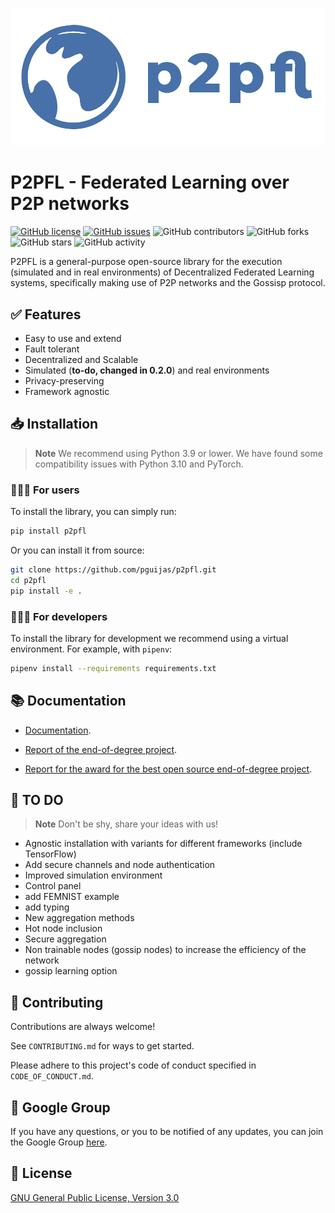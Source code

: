 ![GitHub Logo](other/logo.png)

# P2PFL - Federated Learning over P2P networks

[![GitHub license](https://img.shields.io/github/license/pguijas/federated_learning_p2p)](https://github.com/pguijas/federated_learning_p2p/blob/main/LICENSE.md)
[![GitHub issues](https://img.shields.io/github/issues/pguijas/federated_learning_p2p)](https://github.com/pguijas/federated_learning_p2p/issues)
![GitHub contributors](https://img.shields.io/github/contributors/pguijas/federated_learning_p2p)
![GitHub forks](https://img.shields.io/github/forks/pguijas/federated_learning_p2p)
![GitHub stars](https://img.shields.io/github/stars/pguijas/federated_learning_p2p)
![GitHub activity](https://img.shields.io/github/commit-activity/m/pguijas/federated_learning_p2p)

P2PFL is a general-purpose open-source library for the execution (simulated and in real environments) of Decentralized Federated Learning systems, specifically making use of P2P networks and the Gossisp protocol.

## ✅ Features

- Easy to use and extend
- Fault tolerant
- Decentralized and Scalable
- Simulated (**to-do, changed in 0.2.0**) and real environments
- Privacy-preserving
- Framework agnostic

## 📥 Installation

> **Note**
> We recommend using Python 3.9 or lower. We have found some compatibility issues with Python 3.10 and PyTorch.

### 👨🏼‍💻 For users

To install the library, you can simply run:

```bash
pip install p2pfl
```

Or you can install it from source:

```bash
git clone https://github.com/pguijas/p2pfl.git
cd p2pfl
pip install -e .
```

### 👨🏼‍🔧 For developers

To install the library for development we recommend using a virtual environment. For example, with `pipenv`:

```bash
pipenv install --requirements requirements.txt
```

## 📚 Documentation

- [Documentation](https://pguijas.github.io/federated_learning_p2p/).

- [Report of the end-of-degree project](other/memoria.pdf).

- [Report for the award for the best open source end-of-degree project](other/memoria-open-source.pdf).

## 🚀 TO DO

> **Note**
> Don't be shy, share your ideas with us!

- Agnostic installation with variants for different frameworks (include TensorFlow)
- Add secure channels and node authentication
- Improved simulation environment
- Control panel
- add FEMNIST example
- add typing
- New aggregation methods
- Hot node inclusion
- Secure aggregation
- Non trainable nodes (gossip nodes) to increase the efficiency of the network
- gossip learning option

## 👫 Contributing

Contributions are always welcome!

See `CONTRIBUTING.md` for ways to get started.

Please adhere to this project's code of conduct specified in `CODE_OF_CONDUCT.md`.

## 💬 Google Group

If you have any questions, or you to be notified of any updates, you can join the Google Group [here](https://groups.google.com/g/p2pfl).

## 📜 License

[GNU General Public License, Version 3.0](https://www.gnu.org/licenses/gpl-3.0.en.html)
